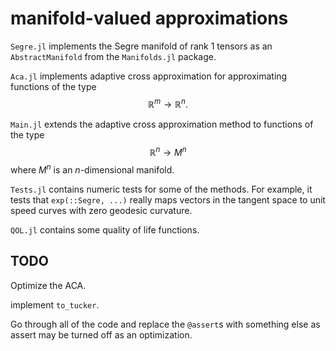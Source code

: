 # manifold-valued approximations

`Segre.jl` implements the Segre manifold of rank 1 tensors as an `AbstractManifold` from the `Manifolds.jl` package.

`Aca.jl` implements adaptive cross approximation for approximating functions of the type $$\mathbb{R}^m \to \mathbb{R}^n.$$

`Main.jl` extends the adaptive cross approximation method to functions of the type $$\mathbb{R}^n \to M^n$$ where $M^n$ is an $n$-dimensional manifold.

`Tests.jl` contains numeric tests for some of the methods.
For example, it tests that `exp(::Segre, ...)` really maps vectors in the tangent space to unit speed curves with zero geodesic curvature.

`QOL.jl` contains some quality of life functions.


## TODO
Optimize the ACA.

implement `to_tucker`.

Go through all of the code and replace the `@assert`s with something else as assert may be turned off as an optimization.

